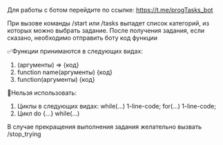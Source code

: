Для работы с ботом перейдите по ссылке: https://t.me/progTasks_bot

При вызове команды /start или /tasks выпадет список категорий, из которых можно выбрать задание.
После получения задания, если сказано, необходимо отправить боту код функции

✅Функции принимаются в следующих видах:

1. (аргументы) => {код}
2. function name(аргументы) {код}
3. function(аргументы) {код}

🔴Нельзя использовать:

1. Циклы в следующих видах:
    while(...) 1-line-code;
    for(...) 1-line-code;
2. Цикл do {...} while(...)

В случае прекращения выполнения задания желательно вызвать /stop_trying